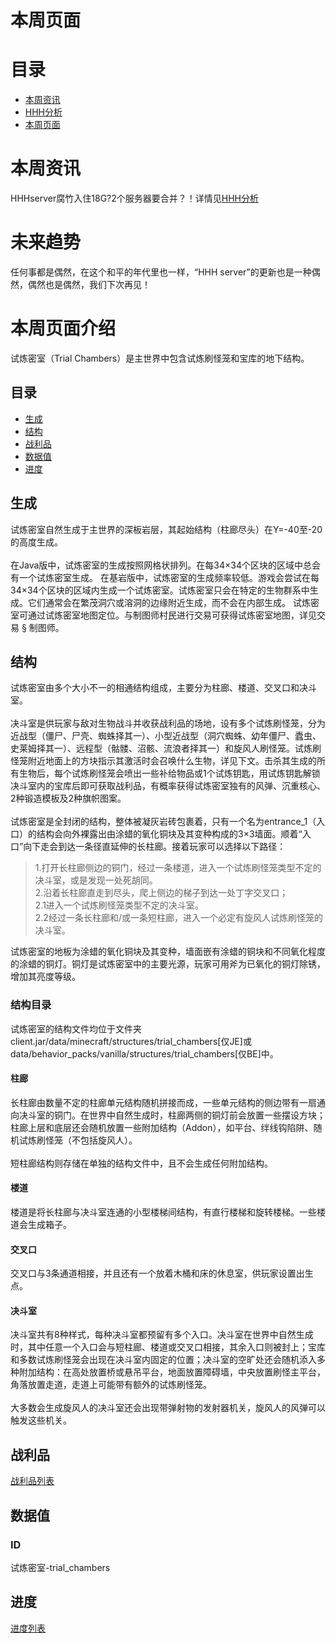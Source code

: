 # 本周页面
# 目录

- [本周资讯](#本周资讯)
- [HHH分析](#未来趋势)
- [本周页面](#本周页面介绍)



# 本周资讯

HHHserver腐竹入住18G?2个服务器要合并？！详情见[HHH分析](#未来趋势)

# 未来趋势

任何事都是偶然，在这个和平的年代里也一样，“HHH server”的更新也是一种偶然，偶然也是偶然，我们下次再见！
<!-- 这啥玩意太敷衍了吧(╬▔皿▔)╯ -->

# 本周页面介绍

试炼密室（Trial Chambers）是主世界中包含试炼刷怪笼和宝库的地下结构。

## 目录
- [生成](#生成)
- [结构](#结构)
- [战利品](#战利品)
- [数据值](#数据值)
- [进度](#进度)

## 生成
<p>
试炼密室自然生成于主世界的深板岩层，其起始结构（柱廊尽头）在Y=-40至-20的高度生成。
<br></br>
在Java版中，试炼密室的生成按照网格状排列。在每34×34个区块的区域中总会有一个试炼密室生成。  在基岩版中，试炼密室的生成频率较低。游戏会尝试在每34×34个区块的区域内生成一个试炼密室。试炼密室只会在特定的生物群系中生成。它们通常会在繁茂洞穴或溶洞的边缘附近生成，而不会在内部生成。  试炼密室可通过试炼密室地图定位。与制图师村民进行交易可获得试炼密室地图，详见交易 § 制图师。
<p>

## 结构
<p>
试炼密室由多个大小不一的相通结构组成，主要分为柱廊、楼道、交叉口和决斗室。
<br></br>
决斗室是供玩家与敌对生物战斗并收获战利品的场地，设有多个试炼刷怪笼，分为近战型（僵尸、尸壳、蜘蛛择其一）、小型近战型（洞穴蜘蛛、幼年僵尸、蠹虫、史莱姆择其一）、远程型（骷髅、沼骸、流浪者择其一）和旋风人刷怪笼。试炼刷怪笼附近地面上的方块指示其激活时会召唤什么生物，详见下文。击杀其生成的所有生物后，每个试炼刷怪笼会喷出一些补给物品或1个试炼钥匙，用试炼钥匙解锁决斗室内的宝库后即可获取战利品，有概率获得试炼密室独有的风弹、沉重核心、2种锻造模板及2种旗帜图案。
<br></br>
试炼密室是全封闭的结构，整体被凝灰岩砖包裹着，只有一个名为entrance_1（入口）的结构会向外裸露出由涂蜡的氧化铜块及其变种构成的3×3墙面。顺着“入口”向下走会到达一条径直延伸的长柱廊。接着玩家可以选择以下路径：

> 1.打开长柱廊侧边的铜门，经过一条楼道，进入一个试炼刷怪笼类型不定的决斗室，或是发现一处死胡同。  
> 2.沿着长柱廊直走到尽头，爬上侧边的梯子到达一处丁字交叉口；  
> 2.1进入一个试炼刷怪笼类型不定的决斗室。  
> 2.2经过一条长柱廊和/或一条短柱廊，进入一个必定有旋风人试炼刷怪笼的决斗室。  

试炼密室的地板为涂蜡的氧化铜块及其变种，墙面嵌有涂蜡的铜块和不同氧化程度的涂蜡的铜灯。铜灯是试炼密室中的主要光源，玩家可用斧为已氧化的铜灯除锈，增加其亮度等级。

### 结构目录
试炼密室的结构文件均位于文件夹client.jar/data/minecraft/structures/trial_chambers[仅JE]或data/behavior_packs/vanilla/structures/trial_chambers[仅BE]中。

#### 柱廊
长柱廊由数量不定的柱廊单元结构随机拼接而成，一些单元结构的侧边带有一扇通向决斗室的铜门。在世界中自然生成时，柱廊两侧的铜灯前会放置一些摆设方块；柱廊上层和底层还会随机放置一些附加结构（Addon），如平台、绊线钩陷阱、随机试炼刷怪笼（不包括旋风人）。
<br></br>
短柱廊结构则存储在单独的结构文件中，且不会生成任何附加结构。

#### 楼道
楼道是将长柱廊与决斗室连通的小型楼梯间结构，有直行楼梯和旋转楼梯。一些楼道会生成箱子。

#### 交叉口
交叉口与3条通道相接，并且还有一个放着木桶和床的休息室，供玩家设置出生点。

#### 决斗室
决斗室共有8种样式，每种决斗室都预留有多个入口。决斗室在世界中自然生成时，其中任意一个入口会与短柱廊、楼道或交叉口相接，其余入口则被封上；宝库和多数试炼刷怪笼会出现在决斗室内固定的位置；决斗室的空旷处还会随机添入多种附加结构：在高处放置桥或悬吊平台，地面放置障碍墙，中央放置刷怪主平台，角落放置走道，走道上可能带有额外的试炼刷怪笼。
<br></br>
大多数会生成旋风人的决斗室还会出现带弹射物的发射器机关，旋风人的风弹可以触发这些机关。
</p>

## 战利品
[战利品列表](https://zh.minecraft.wiki/w/%E6%88%98%E5%88%A9%E5%93%81%E8%A1%A8)

## 数据值
### ID
试炼密室-trial_chambers

## 进度
[进度列表](https://zh.minecraft.wiki/w/%E8%BF%9B%E5%BA%A6)

